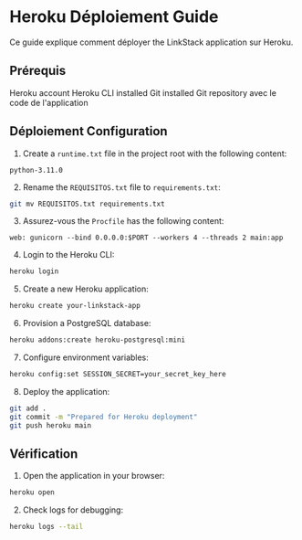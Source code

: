 # Heroku Déploiement Guide

Ce guide explique comment déployer the LinkStack application sur Heroku.

## Prérequis

Heroku account
Heroku CLI installed
Git installed
Git repository avec le code de l'application

## Déploiement Configuration

1. Create a `runtime.txt` file in the project root with the following content:
```
python-3.11.0
```
2. Rename the `REQUISITOS.txt` file to `requirements.txt`:
```bash
git mv REQUISITOS.txt requirements.txt
```
3. Assurez-vous the `Procfile` has the following content:
```
web: gunicorn --bind 0.0.0.0:$PORT --workers 4 --threads 2 main:app
```
4. Login to the Heroku CLI:
```bash
heroku login
```
5. Create a new Heroku application:
```bash
heroku create your-linkstack-app
```
6. Provision a PostgreSQL database:
```bash
heroku addons:create heroku-postgresql:mini
```
7. Configure environment variables:
```bash
heroku config:set SESSION_SECRET=your_secret_key_here
```
8. Deploy the application:
```bash
git add .
git commit -m "Prepared for Heroku deployment"
git push heroku main
```

## Vérification

1. Open the application in your browser:
```bash
heroku open
```
2. Check logs for debugging:
```bash
heroku logs --tail
```


